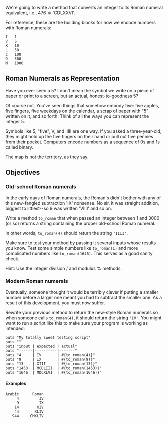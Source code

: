 We're going to write a method that converts an integer to its Roman numeral equivalent, i.e., 476 => 'CDLXXVI'.

For reference, these are the building blocks for how we encode numbers with Roman numerals:

    I   1
    V   5
    X   10
    L   50
    C   100
    D   500
    M   1000
    
## Roman Numerals as Representation
Have you ever seen a 5? I don't mean the symbol we write on a piece of paper or print to a screen, but an actual, honest-to-goodness 5?

Of course not. You've seen things that somehow embody five: five apples, five fingers, five weekdays on the calendar, a scrap of paper with "5" written on it, and so forth. Think of all the ways you can represent the integer 5.

Symbols like 5, "five", V, and IIIII are one way. If you asked a three-year-old, they might hold up the five fingers on their hand or pull out five pennies from their pocket. Computers encode numbers as a sequence of 0s and 1s called binary.

The map is not the territory, as they say.

## Objectives

### Old-school Roman numerals

In the early days of Roman numerals, the Roman's didn't bother with any of this new-fangled subtraction 'IX' nonsense. No sir, it was straight addition, biggest to littlest--so 9 was written 'VIIII' and so on.

Write a method `to_roman` that when passed an integer between 1 and 3000 (or so) returns a string containing the proper old-school Roman numeral.

In other words, `to_roman(4)` should return the string `'IIII'`.

Make sure to test your method by passing it several inputs whose results you know. Test some simple numbers like `to_roman(1)` and more complicated numbers like `to_roman(1646)`. This serves as a good sanity check.

Hint: Use the integer division / and modulus % methods.

### Modern Roman numerals

Eventually, someone thought it would be terribly clever if putting a smaller number before a larger one meant you had to subtract the smaller one. As a result of this development, you must now suffer.

Rewrite your previous method to return the new-style Roman numerals so when someone calls `to_roman(4)`, it should return the string `'IV'`. You might want to run a script like this to make sure your program is working as intended:

    puts "My totally sweet testing script"
    puts ""
    puts "input | expected | actual"
    puts "------|----------|-------"
    puts "4     | IV       | #{to_roman(4)}"
    puts "9     | IX       | #{to_roman(9)}"
    puts "13    | XIII     | #{to_roman(13)}"
    puts "1453  | MCDLIII  | #{to_roman(1453)}"
    puts "1646  | MDCXLVI  | #{to_roman(1646)}"

#### Examples

    Arabic      Roman
         4         IV
         9         IX
        14        XIV
        44       XLIV
       944     CMXLIV